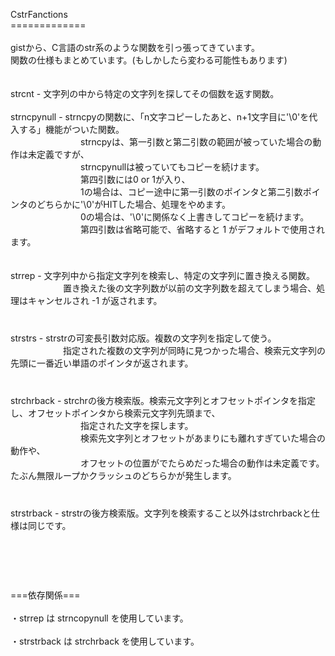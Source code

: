 CstrFanctions<br>
=============<br>
<br>
gistから、C言語のstr系のような関数を引っ張ってきています。<br>
関数の仕様もまとめています。(もしかしたら変わる可能性もあります)<br>
<br>
<br>
strcnt - 文字列の中から特定の文字列を探してその個数を返す関数。<br>
<br>
strncpynull - strncpyの関数に、「n文字コピーしたあと、n+1文字目に'\0'を代入する」機能がついた関数。<br>
　　　　　　　　strncpyは、第一引数と第二引数の範囲が被っていた場合の動作は未定義ですが、<br>
　　　　　　　　strncpynullは被っていてもコピーを続けます。<br>
　　　　　　　　第四引数には0 or 1が入り、<br>
　　　　　　　　1の場合は、コピー途中に第一引数のポインタと第二引数ポインタのどちらかに'\0'がHITした場合、処理をやめます。<br>
　　　　　　　　0の場合は、'\0'に関係なく上書きしてコピーを続けます。<br>
　　　　　　　　第四引数は省略可能で、省略すると 1 がデフォルトで使用されます。<br>
<br>
<br>
strrep - 文字列中から指定文字列を検索し、特定の文字列に置き換える関数。<br>
　　　　　　置き換えた後の文字列数が以前の文字列数を超えてしまう場合、処理はキャンセルされ -1 が返されます。<br>
　　　　　　<br>
　　　　　　<br>
strstrs - strstrの可変長引数対応版。複数の文字列を指定して使う。<br>
　　　　　　指定された複数の文字列が同時に見つかった場合、検索元文字列の先頭に一番近い単語のポインタが返されます。<br>
　　　　　　<br>
　　　　　　<br>
strchrback - strchrの後方検索版。検索元文字列とオフセットポインタを指定し、オフセットポインタから検索元文字列先頭まで、<br>
　　　　　　　　指定された文字を探します。<br>
　　　　　　　　検索先文字列とオフセットがあまりにも離れすぎていた場合の動作や、<br>
　　　　　　　　オフセットの位置がでたらめだった場合の動作は未定義です。たぶん無限ループかクラッシュのどちらかが発生します。<br>
　　　　　　　　<br>
　　　　　　　　<br>
strstrback - strstrの後方検索版。文字列を検索すること以外はstrchrbackと仕様は同じです。<br>
　　　　　　　　<br>
　　　　　　　　<br>
<br>
<br>
<br>
===依存関係===<br>
<br>
・strrep は strncopynull を使用しています。<br>
<br>
・strstrback は strchrback を使用しています。<br>
<br>
<br>
<br>
